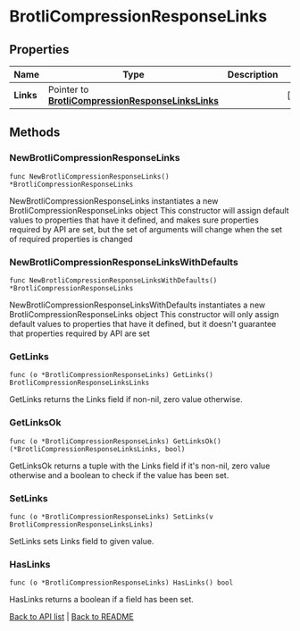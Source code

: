 # BrotliCompressionResponseLinks

## Properties

Name | Type | Description | Notes
------------ | ------------- | ------------- | -------------
**Links** | Pointer to [**BrotliCompressionResponseLinksLinks**](BrotliCompressionResponseLinksLinks.md) |  | [optional] 

## Methods

### NewBrotliCompressionResponseLinks

`func NewBrotliCompressionResponseLinks() *BrotliCompressionResponseLinks`

NewBrotliCompressionResponseLinks instantiates a new BrotliCompressionResponseLinks object
This constructor will assign default values to properties that have it defined,
and makes sure properties required by API are set, but the set of arguments
will change when the set of required properties is changed

### NewBrotliCompressionResponseLinksWithDefaults

`func NewBrotliCompressionResponseLinksWithDefaults() *BrotliCompressionResponseLinks`

NewBrotliCompressionResponseLinksWithDefaults instantiates a new BrotliCompressionResponseLinks object
This constructor will only assign default values to properties that have it defined,
but it doesn't guarantee that properties required by API are set

### GetLinks

`func (o *BrotliCompressionResponseLinks) GetLinks() BrotliCompressionResponseLinksLinks`

GetLinks returns the Links field if non-nil, zero value otherwise.

### GetLinksOk

`func (o *BrotliCompressionResponseLinks) GetLinksOk() (*BrotliCompressionResponseLinksLinks, bool)`

GetLinksOk returns a tuple with the Links field if it's non-nil, zero value otherwise
and a boolean to check if the value has been set.

### SetLinks

`func (o *BrotliCompressionResponseLinks) SetLinks(v BrotliCompressionResponseLinksLinks)`

SetLinks sets Links field to given value.

### HasLinks

`func (o *BrotliCompressionResponseLinks) HasLinks() bool`

HasLinks returns a boolean if a field has been set.


[Back to API list](../README.md#documentation-for-api-endpoints) | [Back to README](../README.md)
